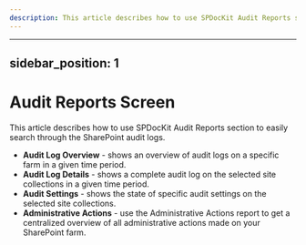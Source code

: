 ```yaml
---
description: This article describes how to use SPDocKit Audit Reports section to easily search through the SharePoint audit logs.
---
```


---
sidebar_position: 1
---

# Audit Reports Screen

This article describes how to use SPDocKit Audit Reports section to easily search through the SharePoint audit logs.

* **Audit Log Overview** - shows an overview of audit logs on a specific farm in a given time period.
* **Audit Log Details** - shows a complete audit log on the selected site collections in a given time period. 
* **Audit Settings** - shows the state of specific audit settings on the selected site collections.
* **Administrative Actions** - use the Administrative Actions report to get a centralized overview of all administrative actions made on your SharePoint farm.

